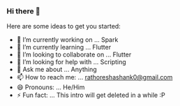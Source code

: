 ### Hi there 👋


Here are some ideas to get you started:

- 🔭 I’m currently working on ... Spark
- 🌱 I’m currently learning ... Flutter
- 👯 I’m looking to collaborate on ... Flutter
- 🤔 I’m looking for help with ... Scripting
- 💬 Ask me about ... Anything
- 📫 How to reach me: ... rathoreshashank0@gmail.com
- 😄 Pronouns: ... He/Him
- ⚡ Fun fact: ... This intro will get deleted in a while :P
